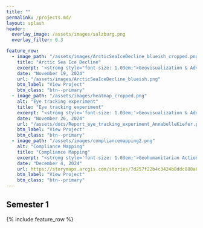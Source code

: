 ```yaml
---
title: ""
permalink: /projects.md/
layout: splash
header:
  overlay_image: /assets/images/salzburg.png
  overlay_filter: 0.3

feature_row:
  - image_path: "/assets/images/ArcticSeaIceDecline_blueish_cropped.png"
    title: "Arctic Sea Ice Decline"
    excerpt: '<strong style="font-size: 1.03em;">Geovisualization & Advanced Cartography</strong><br><br>This map was created as part of an ESRI tutorial entitled <a href="https://learn.arcgis.com/en/paths/cartographic-creations-in-arcgis-pro/" target="_blank" rel="noopener noreferrer">Cartographic creations in ArcGIS Pro</a>. In this context, I designed this map showing the Arctic Sea Ice Decline with a focus on an efficient symbology, labeling and layout technique.'
    date: "November 19, 2024"
    url: "/assets/images/ArcticSeaIceDecline_blueish.png"
    btn_label: "View Project"
    btn_class: "btn--primary"
  - image_path: "/assets/images/heatmap_cropped.png"
    alt: "Eye tracking experiment"
    title: "Eye tracking experiment"
    excerpt: "<strong style='font-size: 1.03em;'>Geovisualization & Advanced Cartography</strong><br><br>This eye-tracking study was conducted with <strong>Real Eye</strong> to test the effectiveness and user-friendliness of the cartographical output. In this context, a map of Salzburg with urban green spaces was presented to five participants."
    date: "November 26, 2024"
    url: "/assets/docs/Report_eye_tracking_experiment_AnnabelleKiefer.pdf" 
    btn_label: "View Project"
    btn_class: "btn--primary"
  - image_path: "/assets/images/compliancemapping2.png" 
    alt: "Compliance Mapping"
    title: "Compliance Mapping"
    excerpt: "<strong style='font-size: 1.03em;'>Geohumanitarian Action</strong><br><br>This StoryMap on Compliance Mapping deals with the importance of using Earth Observation and geospatial information tools to ensure efficient environmental compliance, especially in light of new regulations such as the <strong>European Deforestation Regulation (EUDR)</strong>."
    date: "December 4, 2024"
    url: https://storymaps.arcgis.com/stories/7d257f22b4c3424b8ddc888a6cd4669b
    btn_label: "View Project"
    btn_class: "btn--primary"
---
```


<h2>Semester 1 </h2>

{% include feature_row %}
